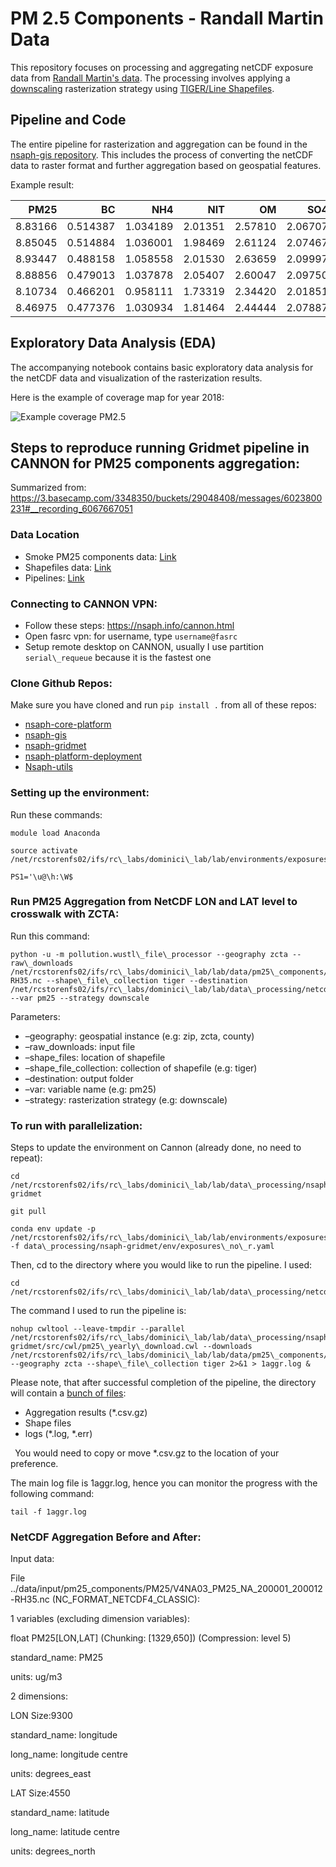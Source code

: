 # PM 2.5 Components - Randall Martin Data

This repository focuses on processing and aggregating netCDF exposure data from [Randall Martin's data](https://sites.wustl.edu/acag/datasets/surface-pm2-5/). The processing involves applying a [downscaling](https://en.wikipedia.org/wiki/Downscaling) rasterization strategy using [TIGER/Line Shapefiles](https://www.census.gov/geographies/mapping-files/time-series/geo/tiger-line-file.2000.html#list-tab-790442341).

## Pipeline and Code

The entire pipeline for rasterization and aggregation can be found in the [nsaph-gis repository](https://github.com/NSAPH-Data-Platform/nsaph-gis/tree/develop/nsaph_gis/). This includes the process of converting the netCDF data to raster format and further aggregation based on geospatial features.


Example result: 

|      PM25  |       BC |       NH4 |      NIT |       OM |      SO4 |     SOIL |        SS |  zcta | Year |
|-----------:|---------:|---------:|--------:|--------:|--------:|--------:|---------:|------:|-----:|
|    8.83166 | 0.514387 | 1.034189 | 2.01351 | 2.57810 | 2.06707 | 0.535199 | 0.0900462 | 50174 | 2000 |
|    8.85045 | 0.514884 | 1.036001 | 1.98469 | 2.61124 | 2.07467 | 0.538295 | 0.0891946 | 50254 | 2000 |
|    8.93447 | 0.488158 | 1.058558 | 2.01530 | 2.63659 | 2.09997 | 0.544718 | 0.0894424 | 50830 | 2000 |
|    8.88856 | 0.479013 | 1.037878 | 2.05407 | 2.60047 | 2.09750 | 0.534648 | 0.0907961 | 50149 | 2000 |
|    8.10734 | 0.466201 | 0.958111 | 1.73319 | 2.34420 | 2.01851 | 0.466201 | 0.123487  | 52573 | 2000 |
|    8.46975 | 0.477376 | 1.030934 | 1.81464 | 2.44444 | 2.07887 | 0.477376 | 0.150484  | 52542 | 2000 |


## Exploratory Data Analysis (EDA)

The accompanying notebook contains basic exploratory data analysis for the netCDF data and visualization of the rasterization results. 

Here is the example of coverage map for year 2018: 

![Example coverage PM2.5](screenshot.png)

## <a name="_3pvqmuyiayzd"></a>Steps to reproduce running Gridmet pipeline in CANNON for  PM25 components aggregation:
Summarized from: <https://3.basecamp.com/3348350/buckets/29048408/messages/6023800231#__recording_6067667051> 

### Data Location

- Smoke PM25 components data: [Link](https://vdi.rc.fas.harvard.edu/pun/sys/dashboard/files/fs//net/rcstorenfs02/ifs/rc_labs/dominici_lab/lab/data/pm25_components)
- Shapefiles data: [Link](https://vdi.rc.fas.harvard.edu/pun/sys/dashboard/files/fs//net/rcstorenfs02/ifs/rc_labs/dominici_lab/lab/data/zipcode/polygon)
- Pipelines: [Link](https://vdi.rc.fas.harvard.edu/pun/sys/dashboard/files/fs//net/rcstorenfs02/ifs/rc_labs/dominici_lab/lab/data_processing)

### <a name="_fzpsk6d543ow"></a>Connecting to CANNON VPN: 
- Follow these steps: <https://nsaph.info/cannon.html>  
- Open fasrc vpn: for username, type `username@fasrc`
- Setup remote desktop on CANNON, usually I use partition `serial\_requeue` because it is the fastest one 

### <a name="_u0xqpvutvpc3"></a>Clone Github Repos: 
Make sure you have cloned and run `pip install .` from all of these repos:

- [nsaph-core-platform](https://github.com/NSAPH-Data-Platform/nsaph-core-platform/tree/develop)
- [nsaph-gis](https://github.com/NSAPH-Data-Platform/nsaph-gis)
- [nsaph-gridmet](https://github.com/NSAPH-Data-Platform/nsaph-gridmet)
- [nsaph-platform-deployment](https://github.com/NSAPH-Data-Platform/nsaph-platform-deployment)
- [Nsaph-utils](https://github.com/NSAPH-Data-Platform/nsaph-utils)
### <a name="_koxy2eqfcoee"></a>Setting up the environment: 
Run these commands: 
```
module load Anaconda

source activate /net/rcstorenfs02/ifs/rc\_labs/dominici\_lab/lab/environments/exposures\_no\_r

PS1='\u@\h:\W$
```

### <a name="_uxh7esti8run"></a>Run PM25 Aggregation from NetCDF LON and LAT level to crosswalk with ZCTA: 


Run this command: 
```
python -u -m pollution.wustl\_file\_processor --geography zcta --raw\_downloads /net/rcstorenfs02/ifs/rc\_labs/dominici\_lab/lab/data/pm25\_components/PM25/V4NA03\_PM25\_NA\_200001\_200012-RH35.nc --shape\_file\_collection tiger --destination /net/rcstorenfs02/ifs/rc\_labs/dominici\_lab/lab/data\_processing/netcdf\_aggregator/kezia/data/intermediate --var pm25 --strategy downscale 
```

Parameters: 

- –geography: geospatial instance (e.g: zip, zcta, county)
- –raw\_downloads: input file
- –shape\_files: location of shapefile 
- –shape\_file\_collection: collection of shapefile (e.g: tiger)
- –destination: output folder
- –var: variable name (e.g: pm25)
- –strategy: rasterization strategy (e.g: downscale)
### <a name="_crov0h4p3m7q"></a>To run with parallelization: 
Steps to update the environment on Cannon (already done, no need to repeat):
```
cd /net/rcstorenfs02/ifs/rc\_labs/dominici\_lab/lab/data\_processing/nsaph-gridmet

git pull

conda env update -p /net/rcstorenfs02/ifs/rc\_labs/dominici\_lab/lab/environments/exposures\_no\_r -f data\_processing/nsaph-gridmet/env/exposures\_no\_r.yaml
```
Then, cd to the directory where you would like to run the pipeline. I used:

```
cd /net/rcstorenfs02/ifs/rc\_labs/dominici\_lab/lab/data\_processing/netcdf\_aggregator
```


The command I used to run the pipeline is:

```
nohup cwltool --leave-tmpdir --parallel /net/rcstorenfs02/ifs/rc\_labs/dominici\_lab/lab/data\_processing/nsaph-gridmet/src/cwl/pm25\_yearly\_download.cwl --downloads /net/rcstorenfs02/ifs/rc\_labs/dominici\_lab/lab/data/pm25\_components/PM25/ --geography zcta --shape\_file\_collection tiger 2>&1 > 1aggr.log &
```

Please note, that after successful completion of the pipeline, the directory will contain a [bunch of files](https://github.com/NSAPH-Data-Platform/nsaph-gridmet/blob/develop/src/cwl/pm25_yearly_download.cwl#L90-L110):

- Aggregation results (\*.csv.gz)
- Shape files
- logs (\*.log, \*.err) 

` `You would need to copy or move \*.csv.gz to the location of your preference.

The main log file is 1aggr.log, hence you can monitor the progress with the following command:

```
tail -f 1aggr.log
```

### <a name="_bsp9qgmk7ml3"></a>NetCDF Aggregation Before and After: 
Input data: 

File ../data/input/pm25\_components/PM25/V4NA03\_PM25\_NA\_200001\_200012-RH35.nc (NC\_FORMAT\_NETCDF4\_CLASSIC):

1 variables (excluding dimension variables):

float PM25[LON,LAT] (Chunking: [1329,650]) (Compression: level 5)

standard\_name: PM25

units: ug/m3

2 dimensions:

LON Size:9300

standard\_name: longitude

long\_name: longitude centre

units: degrees\_east

LAT Size:4550

standard\_name: latitude

long\_name: latitude centre

units: degrees\_north


